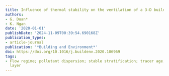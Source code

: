 ```yaml
---
title: Influence of thermal stability on the ventilation of a 3-D building array
authors:
- G. Duan*
- K. Ngan
date: '2020-01-01'
publishDate: '2024-11-09T00:39:54.690168Z'
publication_types:
- article-journal
publication: '*Building and Environment*'
doi: https://doi.org/10.1016/j.buildenv.2020.106969
tags:
- Flow regime; pollutant dispersion; stable stratification; tracer age; urban boundary
  layer
---
```

